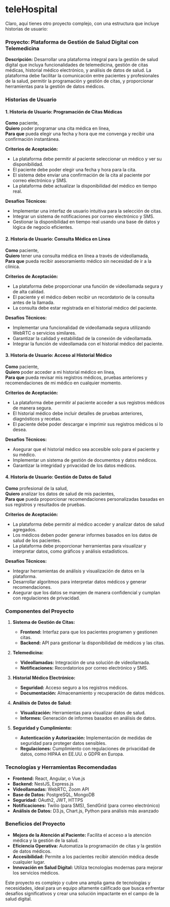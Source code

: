 # teleHospital

Claro, aquí tienes otro proyecto complejo, con una estructura que incluye historias de usuario:

### **Proyecto: Plataforma de Gestión de Salud Digital con Telemedicina**

**Descripción:**
Desarrollar una plataforma integral para la gestión de salud digital que incluya funcionalidades de telemedicina, gestión de citas médicas, historial médico electrónico, y análisis de datos de salud. La plataforma debe facilitar la comunicación entre pacientes y profesionales de la salud, permitir la programación y gestión de citas, y proporcionar herramientas para la gestión de datos médicos.

### **Historias de Usuario**

#### **1. Historia de Usuario: Programación de Citas Médicas**

**Como** paciente,  
**Quiero** poder programar una cita médica en línea,  
**Para que** pueda elegir una fecha y hora que me convenga y recibir una confirmación instantánea.

**Criterios de Aceptación:**
- La plataforma debe permitir al paciente seleccionar un médico y ver su disponibilidad.
- El paciente debe poder elegir una fecha y hora para la cita.
- El sistema debe enviar una confirmación de la cita al paciente por correo electrónico y SMS.
- La plataforma debe actualizar la disponibilidad del médico en tiempo real.

**Desafíos Técnicos:**
- Implementar una interfaz de usuario intuitiva para la selección de citas.
- Integrar un sistema de notificaciones por correo electrónico y SMS.
- Gestionar la disponibilidad en tiempo real usando una base de datos y lógica de negocio eficientes.

#### **2. Historia de Usuario: Consulta Médica en Línea**

**Como** paciente,  
**Quiero** tener una consulta médica en línea a través de videollamada,  
**Para que** pueda recibir asesoramiento médico sin necesidad de ir a la clínica.

**Criterios de Aceptación:**
- La plataforma debe proporcionar una función de videollamada segura y de alta calidad.
- El paciente y el médico deben recibir un recordatorio de la consulta antes de la llamada.
- La consulta debe estar registrada en el historial médico del paciente.

**Desafíos Técnicos:**
- Implementar una funcionalidad de videollamada segura utilizando WebRTC o servicios similares.
- Garantizar la calidad y estabilidad de la conexión de videollamada.
- Integrar la función de videollamada con el historial médico del paciente.

#### **3. Historia de Usuario: Acceso al Historial Médico**

**Como** paciente,  
**Quiero** poder acceder a mi historial médico en línea,  
**Para que** pueda revisar mis registros médicos, pruebas anteriores y recomendaciones de mi médico en cualquier momento.

**Criterios de Aceptación:**
- La plataforma debe permitir al paciente acceder a sus registros médicos de manera segura.
- El historial médico debe incluir detalles de pruebas anteriores, diagnósticos y recetas.
- El paciente debe poder descargar e imprimir sus registros médicos si lo desea.

**Desafíos Técnicos:**
- Asegurar que el historial médico sea accesible solo para el paciente y su médico.
- Implementar un sistema de gestión de documentos y datos médicos.
- Garantizar la integridad y privacidad de los datos médicos.

#### **4. Historia de Usuario: Gestión de Datos de Salud**

**Como** profesional de la salud,  
**Quiero** analizar los datos de salud de mis pacientes,  
**Para que** pueda proporcionar recomendaciones personalizadas basadas en sus registros y resultados de pruebas.

**Criterios de Aceptación:**
- La plataforma debe permitir al médico acceder y analizar datos de salud agregados.
- Los médicos deben poder generar informes basados en los datos de salud de los pacientes.
- La plataforma debe proporcionar herramientas para visualizar y interpretar datos, como gráficos y análisis estadísticos.

**Desafíos Técnicos:**
- Integrar herramientas de análisis y visualización de datos en la plataforma.
- Desarrollar algoritmos para interpretar datos médicos y generar recomendaciones.
- Asegurar que los datos se manejen de manera confidencial y cumplan con regulaciones de privacidad.

### **Componentes del Proyecto**

1. **Sistema de Gestión de Citas:**
   - **Frontend:** Interfaz para que los pacientes programen y gestionen citas.
   - **Backend:** API para gestionar la disponibilidad de médicos y las citas.

2. **Telemedicina:**
   - **Videollamadas:** Integración de una solución de videollamada.
   - **Notificaciones:** Recordatorios por correo electrónico y SMS.

3. **Historial Médico Electrónico:**
   - **Seguridad:** Acceso seguro a los registros médicos.
   - **Documentación:** Almacenamiento y recuperación de datos médicos.

4. **Análisis de Datos de Salud:**
   - **Visualización:** Herramientas para visualizar datos de salud.
   - **Informes:** Generación de informes basados en análisis de datos.

5. **Seguridad y Cumplimiento:**
   - **Autenticación y Autorización:** Implementación de medidas de seguridad para proteger datos sensibles.
   - **Regulaciones:** Cumplimiento con regulaciones de privacidad de datos, como HIPAA en EE.UU. o GDPR en Europa.

### **Tecnologías y Herramientas Recomendadas**

- **Frontend:** React, Angular, o Vue.js
- **Backend:** NestJS, Express.js
- **Videollamadas:** WebRTC, Zoom API
- **Base de Datos:** PostgreSQL, MongoDB
- **Seguridad:** OAuth2, JWT, HTTPS
- **Notificaciones:** Twilio (para SMS), SendGrid (para correo electrónico)
- **Análisis de Datos:** D3.js, Chart.js, Python para análisis más avanzado

### **Beneficios del Proyecto**

- **Mejora de la Atención al Paciente:** Facilita el acceso a la atención médica y la gestión de la salud.
- **Eficiencia Operativa:** Automatiza la programación de citas y la gestión de datos médicos.
- **Accesibilidad:** Permite a los pacientes recibir atención médica desde cualquier lugar.
- **Innovación en Salud Digital:** Utiliza tecnologías modernas para mejorar los servicios médicos.

Este proyecto es complejo y cubre una amplia gama de tecnologías y necesidades, ideal para un equipo altamente calificado que busca enfrentar desafíos significativos y crear una solución impactante en el campo de la salud digital.
